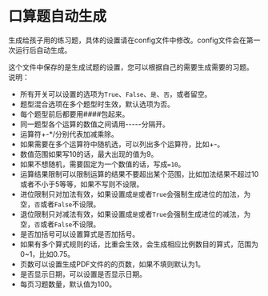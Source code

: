 # 口算题自动生成

生成给孩子用的练习题，具体的设置请在config文件中修改。config文件会在第一次运行后自动生成。

这个文件中保存的是生成试题的设置，您可以根据自己的需要生成需要的习题。
说明：
- 所有开关可以设置的选项为`True`、`False`、`是`、`否`，或者留空。
- 题型混合选项在多个题型时生效，默认选项为否。
- 每个题型前后都要用####包起来。
- 同一题型各个运算的数值之间请用-----分隔开。
- 运算符+-*/分别代表加减乘除。
- 如果需要在多个运算符中随机选，可以列出多个运算符，比如+-。
- 数值范围如果写10的话，最大出现的值为9。
- 如果不想随机，需要固定为一个数值的话，写成`=10`。
- 运算结果限制可以限制运算的结果不要超出某个范围，比如加法结果不超过10或者不小于5等等，如果不写则不设限。
- 进位限制只对加法有效，如果设置成`是`或者`True`会强制生成进位的加法，为空，`否`或者`False`不设限。
- 退位限制只对减法有效，如果设置成`是`或者`True`会强制生成进位的减法，为空，`否`或者`False`不设限。
- 是否加括号可以设置算式是否加括号。
- 如果有多个算式规则的话，比重会生效，会生成相应比例数目的算式，范围为0~1，比如0.75。
- 页数可以设置生成PDF文件的的页数，如果不填则默认为1。
- 是否显示日期，可以设置是否显示日期。
- 每页习题数量，默认值为100。
